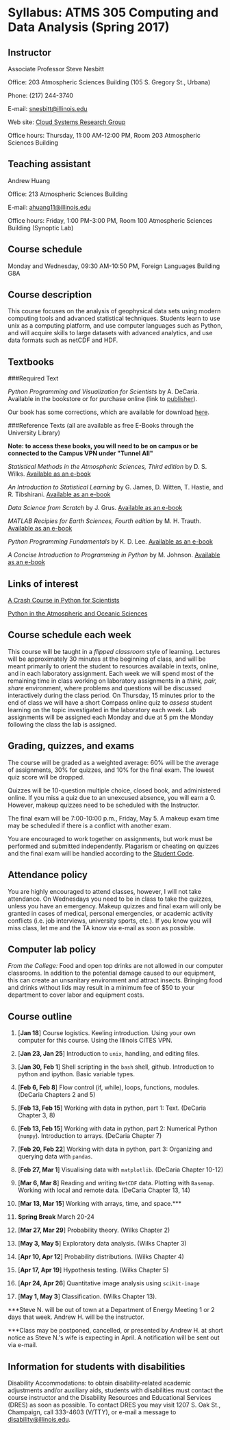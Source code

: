 # Syllabus: ATMS 305 Computing and Data Analysis (Spring 2017)

## Instructor
Associate Professor Steve Nesbitt

Office: 203 Atmospheric Sciences Building (105 S. Gregory St., Urbana)

Phone: (217) 244-3740

E-mail: [snesbitt@illinois.edu](mailto:snesbitt@illinois.edu)

Web site: [Cloud Systems Research Group](http://publish.illinois.edu/snesbitt)

Office hours: Thursday, 11:00 AM-12:00 PM, Room 203 Atmospheric Sciences Building

## Teaching assistant
Andrew Huang

Office: 213 Atmospheric Sciences Building

E-mail: [ahuang11@illinois.edu](mailto:ahuang11@illinois.edu)

Office hours: Friday, 1:00 PM-3:00 PM, Room 100 Atmospheric Sciences Building (Synoptic Lab)

## Course schedule
Monday and Wednesday, 09:30 AM-10:50 PM, Foreign Languages Building G8A

## Course description

This course focuses on the analysis of geophysical data sets using modern computing tools and advanced statistical techniques. Students learn to use unix as a computing platform, and use computer languages such as Python, and will acquire skills to large datasets with advanced analytics, and use data formats such as netCDF and HDF.

## Textbooks

###Required Text

*Python Programming and Visualization for Scientists* by A. DeCaria. Available in the bookstore or for purchase online (link to [publisher](http://www.sundogpublishing.com/shop/python-programming-and-visualization-for-scientists-alex-decaria/)).

Our book has some corrections, which are available for download [here](http://www.sundogpublishing.com/PythonErrata.pdf).

###Reference Texts (all are available as free E-Books through the University Library)

**Note: to access these books, you will need to be on campus or be connected to the Campus VPN under "Tunnel All"**

*Statistical Methods in the Atmospheric Sciences, Third edition* by D. S. Wilks. [Available as an e-book](http://www.library.uiuc.edu/proxy/go.php?url=http://www.sciencedirect.com/science/book/9780123850225)

*An Introduction to Statistical Learning* by G. James, D. Witten, T. Hastie, and R. Tibshirani. [Available as an e-book](http://www-bcf.usc.edu/~gareth/ISL/ISLR%20First%20Printing.pdf)

*Data Science from Scratch* by J. Grus. [Available as an e-book](http://proquest.safaribooksonline.com/9781491901410)

*MATLAB Recipies for Earth Sciences, Fourth edition* by M. H. Trauth. [Available as an e-book](http://link.springer.com.proxy2.library.illinois.edu/book/10.1007/978-3-662-46244-7)

*Python Programming Fundamentals* by K. D. Lee.  [Available as an e-book](http://www.library.uiuc.edu/proxy/go.php?url=http://dx.doi.org/10.1007/978-1-4471-6642-9)

*A Concise Introduction to Programming in Python* by M. Johnson. [Available as an e-book](http://proquest.safaribooksonline.com.proxy2.library.illinois.edu/book/programming/python/9781439896952)

## Links of interest

[A Crash Course in Python for Scientists](http://nbviewer.ipython.org/gist/rpmuller/5920182)

[Python in the Atmospheric and Oceanic Sciences](http://pyaos.johnny-lin.com)

## Course schedule each week

This course will be taught in a *flipped classroom* style of learning.  Lectures will be approximately 30 minutes at the beginning of class, and will be meant primarily to orient the student to resources available in texts, online, and in each laboratory assignment.  Each week we will spend most of the remaining time in class working on laboratory assignments in a *think, pair, share* environment, where problems and questions will be discussed interactively during the class period.  On Thursday, 15 minutes prior to the end of class we will have a short Compass online quiz to *assess* student learning on the topic investigated in the laboratory each week.  Lab assignments will be assigned each Monday and due at 5 pm the Monday following the class the lab is assigned.

## Grading, quizzes, and exams

The course will be graded as a weighted average: 60% will be the average of assignments, 30% for quizzes, and 10% for the final exam.  The lowest quiz score will be dropped.

Quizzes will be 10-question multiple choice, closed book, and administered online.  If you miss a quiz due to an unexcused absence, you will earn a 0.  However, makeup quizzes need to be scheduled with the Instructor.

The final exam will be 7:00-10:00 p.m., Friday, May 5.  A makeup exam time may be scheduled if there is a conflict with another exam.

You are encouraged to work together on assignments, but work must be performed and submitted independently.  Plagarism or cheating on quizzes and the final exam will be handled according to the [Student Code](http://admin.illinois.edu/policy/code/article1_part4_1-402.html).

## Attendance policy

You are highly encouraged to attend classes, however, I will not take attendance.  On Wednesdays you need to be in class to take the quizzes, unless you have an emergency.  Makeup quizzes and final exam will only be granted in cases of medical, personal emergencies, or academic activity conflicts (i.e. job interviews, university sports, etc.).  If you know you will miss class, let me and the TA know via e-mail as soon as possible.

## Computer lab policy

*From the College:* Food and open top drinks are not allowed in our computer classrooms. In addition to the potential damage caused to our equipment, this can create an unsanitary environment and attract insects. Bringing food and drinks without lids may result in a minimum fee of $50 to your department to cover labor and equipment costs.

## Course outline

1. [**Jan 18**] Course logistics. Keeling introduction. Using your own computer for this course.  Using the Illinois CITES VPN.

1. [**Jan 23, Jan 25**] Introduction to `unix`, handling, and editing files.

1. [**Jan 30, Feb 1**] Shell scripting in the `bash` shell, github. Introduction to python and ipython. Basic variable types.

1. [**Feb 6, Feb 8**] Flow control (if, while), loops, functions, modules. (DeCaria Chapters 2 and 5)

1. [**Feb 13, Feb 15**] Working with data in python, part 1: Text. (DeCaria Chapter 3, 8)

1. [**Feb 13, Feb 15**] Working with data in python, part 2: Numerical Python (`numpy`). Introduction to arrays. (DeCaria Chapter 7)

1. [**Feb 20, Feb 22**] Working with data in python, part 3: Organizing and querying data with `pandas`.

1. [**Feb 27, Mar 1**] Visualising data with `matplotlib`. (DeCaria Chapter 10-12)

1. [**Mar 6, Mar 8**] Reading and writing `NetCDF` data.  Plotting with `Basemap`.  Working with local and remote data. (DeCaria Chapter 13, 14)

1. [**Mar 13, Mar 15**] Working with arrays, time, and space.***

1. **Spring Break** March 20-24

1. [**Mar 27, Mar 29**] Probability theory. (Wilks Chapter 2)

1. [**May 3, May 5**] Exploratory data analysis. (Wilks Chapter 3)

1. [**Apr 10, Apr 12**] Probability distributions. (Wilks Chapter 4)

1. [**Apr 17, Apr 19**] Hypothesis testing. (Wilks Chapter 5)

1. [**Apr 24, Apr 26**] Quantitative image analysis using `scikit-image`

1. [**May 1, May 3**] Classification. (Wilks Chapter 13).

***Steve N. will be out of town at a Department of Energy Meeting 1 or 2 days that week.  Andrew H. will be the instructor.

***Class may be postponed, cancelled, or presented by Andrew H. at short notice as Steve N.'s wife is expecting in April.  A notification will be sent out via e-mail.

## Information for students with disabilities
Disability Accommodations: to obtain disability-related academic adjustments and/or auxiliary aids, students with disabilities must contact the course instructor and the Disability Resources and Educational Services (DRES) as soon as possible. To contact DRES you may visit 1207 S. Oak St., Champaign, call 333-4603 (V/TTY), or e-mail a message to [disability@illinois.edu](mailto:disability@illinois.edu).
